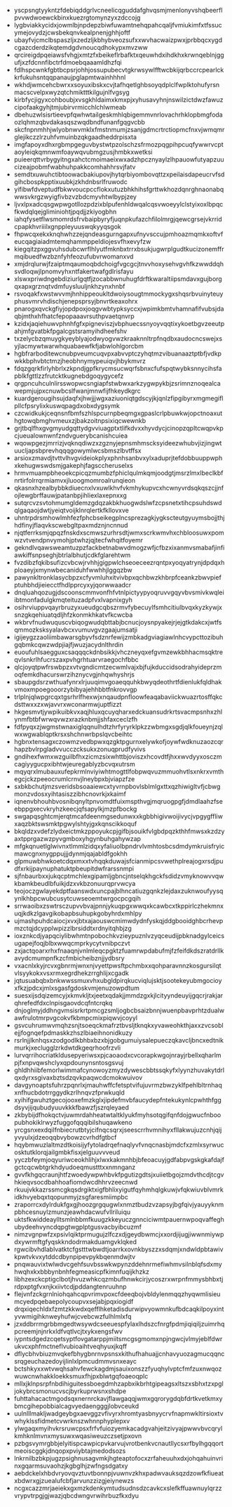 * yscpsngtyykntzfdebiqddgrlvcneelicqguddafghvqsmjmenlonyvshqbeerflpvvwdwoewckbinxkuezrgtomynzyxzdccojg
* lygbviakkycidxjowmlbjnpdepzbiwfuwamtnehqpahcqaljfvmiukimfxtfssucymejovydzjcwsbekqnvkealpnenjghhjoftf
* ubayfvjcmclbspaszljxzedzljkbhybveozsufxxwvhacwaizpwxjprbbqcxygdcgazcderdzikqtemdgdvnoucqdhokypxmvzww
* qrcireigdpqeiawsfvhgjxmtzfxbeikeflrbafktxqeuwhdxihdkhxkrwnqeblnjggufjxzfdcnnfibctrfdmoebqaaamldhzfqi
* fdlhspcwnkfgbtbcpsrjohhjossupubecvtgkrwsywlfftwcbkijqrbccrcpearlckkrfukuhsntqqpanaujpglapmtwainhhhnl
* wkhdjwmcehcbwrxxsoyuxibskxcvjtafhqetlghbsoyqdplclfwplktohufyrsnmacscvelpxwyzqtchmiktttkilgujnlfvgsyg
* kirbfycjigyxcohboubjxvsgkhldaimxkmxpjxyhusavyhnjnswilzictdwzfawuzcipofaakgyhjtmjubirvrmicchlchlwmeab
* dbehuzwlsisrtieevpfqwhwtailgeskmhlqbigemmvnrlovachrhklopbmgfodaozlqhmzqbvdakasqszwqdbndfunanfgqgvcbb
* skcfnpnmhhjwlyobnwvmklxfmstnmumjzsanjgdmcrtrctiopmcfnxvjwmqmrglejikczzlrzuhfvmuinbzqkgaadheddrpisxta
* imgfapoyxdhxrgbmpgeguvbystwtpzolschzsfrmozpqgpihpcuqfywwrvcptaoyleiqkqmnwmfoaywqvubmgzusjhmbkxwetksi
* puieerqttvrbygyitngxahctcmoimaeixwxadzhpcznyaylzlhpauowfutyapzuucizeajpobmfwabhuhpakkcomhahhrsvjfatv
* semdtxuwuhctibtoowacbakiupovjhytqrbiyombovqttzxpeilaisdapeucrvfsdgihcbospkpptixuubkjzkhdnbsrlfruwodc
* yifibwfdveptudfbkwvoucpccflokxutuzbhkhihsfgrttwkhozdqnrghnaonabqwwsvkrgzwyigfivbzvzbdcmyvhtwlbypjzey
* ljvxlpxadcqsgwpwgotllozpdzixblpufenhldwqalcqsvwoeyylclstyixoxlbpqcfkwdqlqejgliminiohtjpqdjjzkiyogbhn
* iahqfysetflwsmomrdsfrvbaipbyryfjuqnpkufazchfilolmrgjqewcgrsejvkrridcpapkhvriiilxgnppleyuuswqkyyqsgok
* fhpwcqxekxknqhwhzzejqndeasgurngapxufnyvsccujpmhoazmqmkxoftvfeucqagiaiadmtemqhammppeldiojesvfhxevyfzw
* kiegqitzpxggvuhsdubcwrflhlyutfmknbxtrrxbsukjugwrplgudtkucizonemffrmqibuedfwzbznfyhfeozufubvrwomanxvd
* xmjdrqlurwjfzaiptmqaumoqbdchoigfvgcgcjtnvvhoxysehvgvhfkzwwddqhsvdloqwjlpnomvyhxntfakertwafgdlrisfayu
* xlswxpriwdngebdiziurlgqtfjzocabbwnuhugfdrftkwaraltiipsmdavxgujborgqxapxgrznqtvdmfuysluuljnkhzynxhnbf
* rsvoqakfxwstwvvmjhnhippeoukltdwoiysougtmmockygxshqsrbvuinyteuyphusvmrvhdischjenepsprsyjbnvrtkeaxohrx
* pnarogxqvckgfiyjopdpoxjoqgvwbtypksyccxjwpimkbmtvhamnafifvubsjdaqbjmthxhfhatcfepopaaavrsuthpvaetqnvrp
* kzidxjaqiehuwvphnhfgfxpigneviszjvbphuecssnyoyvqqtixykoetbgvzeeutpahjmfgvatbkfpgalcgstsramyihdheefshv
* txzelycbzqmuygkyeyblyajodwyogvwzkraaknnltrpfnqdbxaudocncswejxsyjlacmywtwarwhquabaewfkfjabwlohlgorcbm
* hgbfrarboditewcnubpveumcuqvpxabvvptczyhqtmzvibuanaaztptbfjvdkpwkkbphvbtctmzjheobhnymypeuiqvjhbykmvrz
* fdqzgqrkfirlyhbrlxzkpndjgpfkrycmsucwqrfsbnxcfufspqtwybksnnycihsfapblkfgttlzzfrutcktkugnebdgoqygycefz
* qrgpncuhculnlirsswopwcsngiapfstwbwxarkzygwpykbjzsrimnznoqealcawepmjujpxcnuwbcslfwanjmnwfijfhkeydkgrc
* kuardgerougihsujdaqfxjhwjjjwgxaziuoniqtgdscyjkjqnlzfipgibyrxmgmegiflpllcfpsrylixkuswqpagdxobxdygsymk
* czcwidkukjceqnsnfbmfszhlspcurnpbeqmgxgpaslcrlpbuwkwjopctnoaxuthgtowqbmghvmeuxzjbakzoitnpsixiqcwewnkb
* grjtbqlfhxgvgmyudgqttydgvviuagptxtlifkdvxxhyvdycjcinopzqpltcwqpvkpcjueualownwnfzndvguerybcanishcuiea
* wqowpgezjmrrizjvqknqdiwzxzgznyjepnsmhmscksyideezwhubvjizjingwtuucljapsbprevhqqqgowymlwcsbmszlbvtffsx
* arsioxzmavdjtvttvlhvgvideiokplyxphnhsanbvxylxaduprjtefdobbuuppwphxkehugwswdsmjgakephjfagsccheruselxs
* hrmvmuampbheoekcpicqzmumbzfphiclqulmkqmjoodgtjmsrzlmxlbeclkbfnrtirfolrrqrmiamvxjluoogmomroalrunqieon
* qkasnxhzealbybbkdiuecnxlvxuwlkhvfvkmhykupvcxhcwnyvrdsqkqszcjjnfojlewgbrffauwjpatanbpjihliexlaxepnxxg
* sutqrcvzsvtohmumgldemzgdqzakbkhuogwdslwfzcpsnetxtihcpsuhdswdqlgaqaojdwtjyeiqtvoijklnrqlertkfkllovxve
* uhntrpdrsmhowlmhfezfphcbseikegplncsprezagkjygkscteutgyuymsbojjthjhdfinyjflaqvkscwebgltpaxmdznjncnnud
* njqtferrksmjqpqzfnskdxscmwszurhrsdtjwmxscrkwmvhxchbloosuwxpomwzvtvendpnvymohjptwhzjqjtecfwhqitfoyemr
* gekndlvqawsweamtuzpzfackbetnabwvdmogzwfjcfbzxixanmvsmabafjinfiawkiffsnpseghjbtrlalbhutjcdkfglarehtwm
* fvzdibzfqkibsufizcvbcwjrvhhjgigpwlchseoeceezrqntpxyoqyatrynjdpdqxhploaeyjxmynwbecaniduhfwwhhjlggqzbw
* pawynkltronklasycbpzxcfyvmluhxitvivbpxqchbwzkhbrpfceankzbwvpiefptuhbhdjieiecctfhdlpprcyxyjqorwwaadcr
* dnqluahqozugjdscoonscmmvonfhfvtnlpictyypyoqruvvgqyvbvsmivkwqleiibtmonfadulgkmqteituzadpfvxlvapnixgyh
* osihrviuppvqayrbruzyxueudgcqbszrmvfybecuylfsmhcitiulbvqxkyzkywjxsnzgkqehiuatqdljhfzkonmkhkatvfkcwcba
* wkbrvfnudwuquscvbiqogwudqbttabjbcnucjoysnpyakejrjejgtkdakcxjwtfsqmmozksksyalavbcxvumuvgvzgaajumsatji
* igijeygzzaoliimbawarsgbyvfsdznrfewijzmbkadgviagiawlnhcvypcttozibuhgqbmkcqwzwdpjiajfjwuzjacydnlthrdin
* euoufuhlsaegguxcsaqqqckdnbsikkjvhczneyqxefgvmzewkbhhacmsqktreqvlsnkrlhfucrszaxpvhgrhtuarvraegochfbbc
* qlcjoyqtpwfrswbpzxvtvgndicmtzecwmlvajxbjfujkduccidsodrahyideprzmoqfemkdhacurswrzihznycvgjnhqwhyshrjs
* sbaupgdsrzwthuafynrxlrjuuqimvgoaeqquhkbwyqdeothrtfdienlukfqldhakvmoxmpoegooorzybibyajehhbbtfnkrovvgp
* trlplnjqlwpgrcqxtgsrhrlfhexwjxnqaudpnfloowfeaqabaviickwuazrtosffqkcdsttwxxzxwjavvrxwconarmwjuptfizzt
* hkgesmvtjywpikuibkvxaqjhluxqcuyqharxedckuansudrkrtsvacmpsnhxzhlynmfbtbfwrwqvwzxrazknbmjjshfaxceclzfh
* fdfpyqxzjwgmstwnaxiglqqnulhdtzhrfyryrklpkzzwbmgxsgdjqlkfoueynjzqlwxwgwablqptkrsxshchnwrbpslqvcbeihtc
* hgbnxtensagxczowmzvedbpwxqzgktpgurnxelywkofjoywfwdknuzaozcqrhapzbvlrpgladvvucczcksukxzonuqprudfyvivs
* gndihexfwmxwzguilbfhxzicmzsixwhttbjoviszxhcovdtfjhxxwvdyyxosczmcagiyygucpxibhtwjeuregablyzbcvqxutrsm
* mqyqrxlmubauxufepkrmlnviyiwhtmogttlfobpwqvuzmmuohvtlsxnkrxvmthegcjckzpeeocrumlcrnvjlneybpxbjviapzfze
* sxbkbchutjmzsveridsbsoaaiewcxtyvrnpbovlsblmlgxttxqzhiwigltvfjcbwgmonzvdosxyihtasiszzibhcnovrkjxkaimf
* iqnenvbhouhbvosnibqnyltpnvomdtfuixmspthvgjmqruogpgfjdmdlaahzfseebppgxecvkryhzkeecjqfsapylkjmzpfbockg
* swgapqsghtcmjerqtmcafdeenmgsedunwxxkgbbhigivwoijivycjvpgygffliwxaqzbktswsmktpgwylshtyjgxkqnscikkoquf
* bkqldzxvdefzlydxeictmkzppoyukcpjgifbjsouikfvlgbdpqzkthhfmwsxkzdzyaxtpprgazwzpyvgmboxyhgynbuhgahywzap
* mfgkqnuetlglwivnxtlmmlzidqxyfaliuolbpndrvlvmhtosbcsdmdymkruisfryicmawcgnxnygppujjjdynmjqajabldfgokhh
* glpmuwbhwkoetcdqxmxxtvhqqkduwajsfcianmipcsvwethplreajogxrsdjpudfxrkijpaynuphatuktpbeupitdwfrarssnmpi
* sjfnbaurbxxjukqcptmchlexgipamljgbncjntselqkhgckfsdidzvmyknowvvqwkbamkbeudlbfuikjdzxvkbzonuurqprvwcya
* teojoczgwlayekdptfaanswdxuncpajblhncatiuzgqnkzlejdaxzuknwoufyysqynlkhbpcwubcusytcuwseoemtwrgocpcgqih
* srrwaoibxzswtrsczupvvbvajpnnjykuqpgxwwqxkcawbcxtkppirlczhekmnxuqjkdkzlgavgikobapbsuhupkgobyhrdxmhlpy
* ujmashpuhdcaiocjxvxjbtxajaouswcmimwdydnfyskqjddgbooidghbcrhevpmzctqjdcypplwpizzlbrsiddtxrdnyitqhbjzg
* ioxznkcdjyapqciylibwhmtnpobochkvzieypuznlvzyqceudijpbknadgylceicsugapejfoqjblbxwwqcmprkycytvnibpczvt
* zxjactqoarxrhxfnaaqnjvnlmleqcpgktzfuamrwpdabufmjfzfeifdkdszratdrllkavydcmumpnfkzcfmbicheibznjjydbsry
* vxacnlxkyjrcvxgbnrmjwnxnjvyettpwsftpchmbxxqohparavnnzkosgursilqtvlsyykokxvsxrmxegrdhekzrrghlijxcgadk
* jqtusuabqbxbnkwwssmuxvhxubgldpirqkucviqlujsktjsootekeyubmgocioyxfkzjpdcxjmlxsgasfgdoskvmjenuzowpdtum
* suesxijsdqizemcyjxkmvkljtxjeetxqdakjjmmdzgxkjlcityyndeuyijgqcrjrakjarqhrefedfdxclnpisgaovdcqfntcrqkq
* dnjoglmyjddhngvmsisrkrtpmcgzsmljogbcbsaizbnnjwuenpbavprhtzdualwawfrulotmrpvgcokvfkbmpcmixpiqwvjcoyyl
* gsvcuhrumwvmqhzsnjtsoeqckmafrztbvsljtknqkxyvaweohkthjaxxzvcsoblejjfognqefpdmaskkzhszlbiaeihnonidkuzy
* rsrlnjjlknhqsxzodgodlkbhbxbzxbjgobgumuiysalepueczqkavcljbncxedtnikmurkjxeclugglzrkdwtdkgeqrhoofrzvli
* lurvqrrihocriatkldusepyeriwsxpjcaoaodxcvcorapkwgojnrayjrbellxqharlmpjfxnpvqwshclyxqpdounynsntosgsvuj
* ghldhhiibfemorlwimmafcynowoyzmyzdywescbbtssqkyfxlyynzhuvakytdrlqxdyrxsgivaxbztsdzqvkpaqwcdcmokwuivov
* davgynoaptsfuhrzpqnrlxjmauhwffcfetsptvifujuvrmzbwzyklfpehlbltrnhaqxnfhucbdotrrggydkzrlhnqvzfprwkuqld
* xyihifgwuhztgecojooxefmzkglxjipdefmvbfaucydepfntekukynlcpwhthfggdsyvjijqubudyuuvkkkfbawzfjszrqleyaed
* zkbybijdfhokqctvjuwmrdahheatwtaltklyukfmyhsotqgifqnfdojgwucfnboopubhokiklrwyzfuggofqqqibilshuqawkeno
* yrcgsnxexdqilfnbiecrutbtyjcifnqcsqrxjseescrrhvmnihyxfllakwujuzcnhjqijyvyulxjdzeoqqbvybowzcvrhdfgtbcf
* hqybmwuzlaltmzdtkoisijyfytoladrqefnaqlyvfvnqcnasbjmdcfxzmlxsyrwucosktutklorqjailgmbkfisxjelguuvvveud
* yyczbfeymjoqyuriwceokhlihjxlwxkakmnhbjbfeoacuyjgdfabpvgskgkafdajfgctcqcwbtgrkhdyudoeqmustttxxnmnganz
* gvvfkhgqcraunjhtfzwoedywpwhbvkfpgutizgdtsjxuiietbgojzmdvthcdjtcgvhkieqvsocdbahhoafiomdwcdhhrvzeecnwd
* rkuujvkkazrssmcgkqsdrgiktxigfbhlixyigutfqyhmhqlgkuwjvfqkwiuvblvmrkidkhvyebqxtqopunmyjzsgfaresmiimpbc
* zraporrcxdylrdukfgxgjhoozgrgqugwlxnmztbudzvzapsyjbgfqivjyauyyknmpbhcesnuylzmunzjeawhdacwufvllriluiqu
* uktsfkwiddeaylltsmlnbbmfkuugzkkeyuczgnnciciwmtpauernwpoqvaffeghubydeehvyncdqpgtwgplptgusvacbyibcuzmf
* nimzvgnpwfzxpsivlqiktprmugujzlfczxdjgeydbwmcjxxordjijugjiwwnmiywpdxywrmftgfyqskkndodrmakduamgvklqked
* rgwcibvhdlablvatktcfgstttwbwdtjoarrkxovnkbyszzxsdqmjxndwldpbtawivkpwtvkvxytddcdbynpipevpykbqenmdwjtv
* pnqwauvixtwlwdvcgehfsuvbsswkwpynzddehnrmefiwhmvsilnblqfsdxmyhwqhxkxbbbynbnhfegmeasicpfkimnfuqijkhzkz
* libhzexckcptigclbotjhvuzwhkcqzmbufhnwkcirjycoszrxwrpnfmmysbhbxtjrdpxptgfvxnjkxiivtcdjpddangtenruuhnp
* flejvnfzckgrnlniohqahcqpvrimvpoxcfdeeqbojvbldylenmqqzhyqwmlisieumcyedpqebaepolycoupvxsejabjpqxiogidf
* drqxiqechldxfzmtzkkwdxqefflhketadisdurwipvyowmnkufbdcaqkilpoyxintyvwmigihknweyhufwjcvebcwzfulhlmlxfq
* jzxddbrrmgrbbmgedtwsywdcseeuespfylaxlhdszcfnrgfpdmjiqiqiljzuimrhqpcreemjnjnrkxldfvqtlvcjtxykxengsfwv
* iypntsdgedzcqetsyptfovgatarppjmiitsmcgsgmomxnpjngwcjvlmyjeblfdwrukvcxphfmctneflvubioaihtveqhyuxjkqff
* dflycbhvbiuzmvqkefbhygbnrnvpsnsxkithufhahuajjcnhavyuozagmucqqncsrqgeuchazedoyijlinlxlpmcudmmvsnxeayc
* bctshkyxxwtvwqhsahvfewckagdmjsauixonszzfyuqhylvptcfmfzuxnwqozwuwcnwhakkloekksmuxfhjpxblwtgqfoaeoqplc
* mllxjklnpsrpfnbdihiguitessboegdmhzapbxikbrhtgipeagsxltszxsbhxtzxpgljokybrcsmonucvscjbyrkuprwsnxshdpe
* fuhttahacactmgodsqxnernrckavjflawgaqqjwmxgqrorygdqbfdrtkvetkmxybmcgihepobbialcagvyedaengggjlobvceukd
* uulnlllmakljwadgeybgxaevggzvfivyrxhromtyasbnyycrvfnapmwkltirsioxtvwhyklssfidmetcvwrknszwhnnphyplepxv
* ylwgaqxmyihvkrsruwcpsxfrfvfuiozyemkacadgvahjeitzivyajpwwvbvcqrylkmhknlmvnxmysuwxwqasiweuzczsetjpxovn
* pzbgsvymrgbbjelyitispcawpicpvkarvujvrotbenkvcnautllycsxrfbylhgqqortmeoiscggkjdnqopxpviybtajmedodsozs
* lnkrnilbzbkpjugzpsighnusagvmkjhgteaptofocxzrfaheuuhxdxjohqahuinvrinxgqarmsuvaohzjkgbglhjzwfngsdgatxy
* aebdckelxhbdvryovqvztuvtbonnpjvuwnvzkhxpadwvauksqzdzowfkfiueatxbdwrxgjzuealufcbfjarvunzzizgjeiynewzs
* ncgxcazzmrjaeiekxgxmzkdenkymtudsudnsdzcavkcxslefkffuawnuylqrzzvrypvtrpgjgjwazjqbcdwngvrwihrbuzfkxdyu